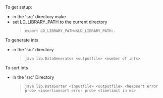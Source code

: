 To get setup:
- in the 'src' directory
    make
- set LD_LIBRARY_PATH to the current directory
  > `export LD_LIBRARY_PATH=$LD_LIBRARY_PATH:.`
    
To generate ints
- in the 'src' directory
  > `java lib.DataGenerator <outputfile> <number of ints>`
    
To sort ints
- in the 'src' Directory
  > `java lib.DataSorter <inputfile> <outputfile> <heapsort error prob> <insertionsort error prob> <timelimit in ms>`
    
